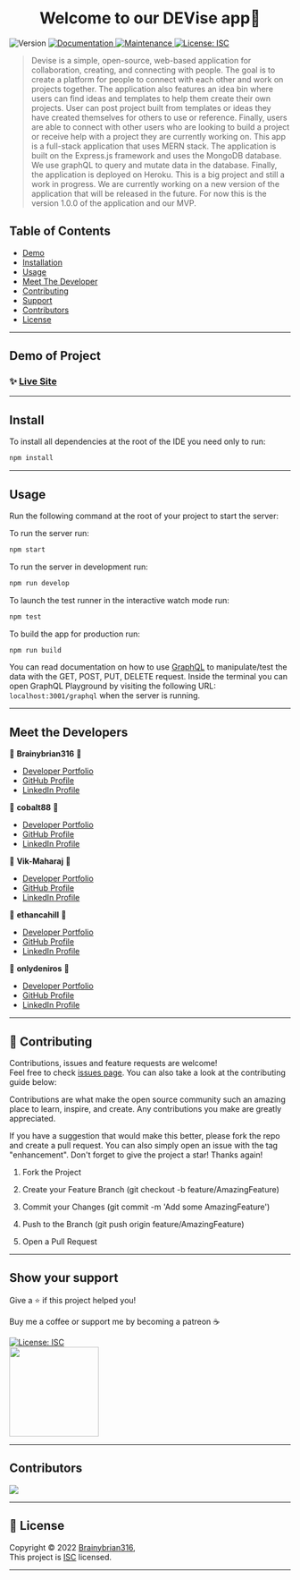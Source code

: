 
<h1 align="center">Welcome to our DEVise app👋</h1>
<p>
  <img alt="Version" src="https://img.shields.io/badge/version-1.0.0-blue.svg?cacheSeconds=2592000" />
  <a href="https://github.com/Brainybrian316/devise#readme" target="_blank">
    <img alt="Documentation" src="https://img.shields.io/badge/documentation-yes-brightgreen.svg" />
  </a>
  <a href="https://github.com/Brainybrian316/devise/graphs/commit-activity" target="_blank">
    <img alt="Maintenance" src="https://img.shields.io/badge/Maintained%3F-yes-green.svg" />
  </a>
  <a href="https://opensource.org/licenses/MIT" target="_blank">
    <img alt="License: ISC" src="https://img.shields.io/badge/License-ISC-GREEN.svg" />
  </a>
</p>

>  Devise is a simple, open-source, web-based application for collaboration, creating, and connecting with people. The goal is to create a platform for people to connect with each other and work on projects together. The application also features an idea bin where users can find ideas and templates to help them create their own projects. User can post project built from templates or ideas they have created themselves for others to use or reference. Finally, users are able to connect with other users  who are looking to build a project or receive help with a project they are  currently working on. This app is a full-stack application that uses MERN stack. The application is built on the Express.js framework and uses the MongoDB database. We use  graphQL to query and mutate data in the database. Finally, the application is deployed on Heroku. This is a big project and still a work in progress. We are currently working on a new version of the application that will be released in the future. For now this is the version 1.0.0 of the application and our MVP.

## Table of Contents
- [Demo](#demo-of-project)
- [Installation](#install)
- [Usage](#usage)
- [Meet The Developer](#meet-the-developer)
- [Contributing](#-contributing)
- [Support](#show-your-support)
- [Contributors](#contributors)
- [License](#-license)

***
## Demo of Project 

### ✨ [Live Site](https://devise-collaboration-platform.herokuapp.com/) 

***
## Install

To install all dependencies at the root of the IDE you need only to run:
```sh
npm install
```
***
## Usage
Run the following command at the root of your project to start the server:
<br>

To run the server run:
```sh
npm start
```
To run the server in development run:
```sh
npm run develop
```
To launch the test runner in the interactive watch mode run:
```sh
npm test
```
To build the app for production run:
```sh
npm run build
```

You can read documentation on how to use <a href="https://www.apollographql.com/docs/react">GraphQL</a> to manipulate/test the data with the GET, POST, PUT, DELETE request. Inside the terminal you can open GraphQL Playground by visiting the following URL:
```localhost:3001/graphql``` when the server is running.

***
## Meet the Developers

👤 **Brainybrian316** 🚀

* [Developer Portfolio](https://brainybrian316.com/)
* [GitHub Profile](https://github.com/Brainybrian316)
* [LinkedIn Profile](https://linkedin.com/in/brainybrian316)

👤 **cobalt88** 🚀

* [Developer Portfolio](https://vtportfolio.net/)
* [GitHub Profile](https://github.com/cobalt88)
* [LinkedIn Profile](https://linkedin.com/in/vincent-teune)

👤 **Vik-Maharaj** 🚀

* [Developer Portfolio](https://vik-maharaj.github.io/vik-maharaj-web-portfolio/)
* [GitHub Profile](https://github.com/Vik-Maharaj)
* [LinkedIn Profile](https://www.linkedin.com/in/vikaashmaharaj/)

👤 **ethancahill** 🚀

* [Developer Portfolio](https://ethancahill.github.io/cahill_portfolio/)
* [GitHub Profile](https://github.com/ethancahill)
* [LinkedIn Profile](https://www.linkedin.com/in/ethan-cahill-49b485231/)

👤 **onlydeniros** 🚀

* [Developer Portfolio](https://onlydeniros.github.io/pro-portfolio/)
* [GitHub Profile](https://github.com/onlydeniros)
* [LinkedIn Profile](https://www.linkedin.com/in/deniro-dumas-7b57491ba/)

***

## 🤝 Contributing


Contributions, issues and feature requests are welcome!<br />Feel free to check [issues page](https://github.com/Brainybrian316/devise/issues). You can also take a look at the contributing guide below: 
&nbsp;

Contributions are what make the open source community such an amazing place to learn, inspire, and create. Any contributions you make are greatly appreciated.

If you have a suggestion that would make this better, please fork the repo and create a pull request. You can also simply open an issue with the tag "enhancement". Don't forget to give the project a star! Thanks again!

1. Fork the Project

2. Create your Feature Branch (git checkout -b feature/AmazingFeature)

3. Commit your Changes (git commit -m 'Add some AmazingFeature')

4. Push to the Branch (git push origin feature/AmazingFeature)

5. Open a Pull Request

***
## Show your support


<p> Give a ⭐️ if this project helped you! </p>
<p> Buy me a coffee or support me by becoming a patreon ☕️ </p>

<a href="https://www.buymeacoffee.com/brainybrian316" target="_blank">
 <img alt="License: ISC" src="https://img.shields.io/badge/Buy%20Me%20a%20Coffee-ffdd00?style=for-the-badge&logo=buy-me-a-coffee&logoColor=black" />
</a>  
  <br>
<a href="https://www.patreon.com/brainybrian316">
 <img src="https://c5.patreon.com/external/logo/become_a_patron_button@2x.png" width="160">
</a>

***

## Contributors
<a href="https://github.com/Brainybrian316/DEVise/graphs/contributors">
  <img src="https://contrib.rocks/image?repo=Brainybrian316/DEVise" />
</a>

***

## 📝 License

Copyright © 2022 [Brainybrian316](https://opensource.org/licenses/MIT),
<br>
This project is [ISC](https://opensource.org/licenses/MIT) licensed.

***